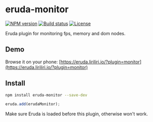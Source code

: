 # eruda-monitor

[![NPM version][npm-image]][npm-url]
[![Build status][ci-image]][ci-url]
[![License][license-image]][npm-url]

[npm-image]: https://img.shields.io/npm/v/eruda-monitor.svg
[npm-url]: https://npmjs.org/package/eruda-monitor
[ci-image]: https://img.shields.io/github/actions/workflow/status/liriliri/eruda-monitor/main.yml?branch=master&style=flat-square
[ci-url]: https://github.com/liriliri/eruda-monitor/actions/workflows/main.yml 
[license-image]: https://img.shields.io/npm/l/eruda-monitor.svg

Eruda plugin for monitoring fps, memory and dom nodes.

## Demo

Browse it on your phone: 
[https://eruda.liriliri.io/?plugin=monitor](https://eruda.liriliri.io/?plugin=monitor)

## Install

```bash
npm install eruda-monitor --save-dev
```

```javascript
eruda.add(erudaMonitor);
```

Make sure Eruda is loaded before this plugin, otherwise won't work.